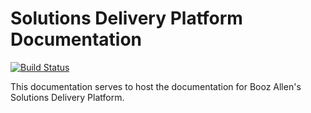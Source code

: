 # Solutions Delivery Platform Documentation 

[![Build Status](https://travis-ci.org/boozallen/sdp-docs.svg?branch=master)](https://travis-ci.org/boozallen/sdp-docs)

This documentation serves to host the documentation for Booz Allen's Solutions Delivery Platform. 


